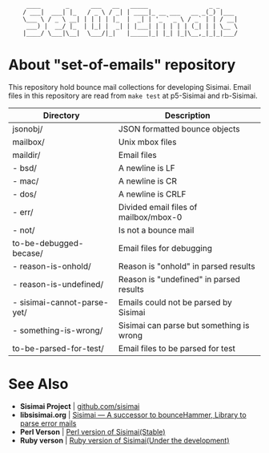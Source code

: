          ____       _      ___   __   _____                 _ _     
        / ___|  ___| |_   / _ \ / _| | ____|_ __ ___   __ _(_) |___ 
        \___ \ / _ \ __| | | | | |_  |  _| | '_ ` _ \ / _` | | / __|
         ___) |  __/ |_  | |_| |  _| | |___| | | | | | (_| | | \__ \
        |____/ \___|\__|  \___/|_|   |_____|_| |_| |_|\__,_|_|_|___/
                                                                    
About "set-of-emails" repository
================================
This repository hold bounce mail collections for developing Sisimai. Email files
in this repository are read from `make test` at p5-Sisimai and rb-Sisimai.


| Directory                     | Description                                  |
|-------------------------------|----------------------------------------------|
| jsonobj/                      | JSON formatted bounce objects                |
| mailbox/                      | Unix mbox files                              |
| maildir/                      | Email files                                  |
|  - bsd/                       | A newline is LF                              |
|  - mac/                       | A newline is CR                              |
|  - dos/                       | A newline is CRLF                            |
|  - err/                       | Divided email files of mailbox/mbox-0        |
|  - not/                       | Is not a bounce mail                         |
| to-be-debugged-becase/        | Email files for debugging                    |
|  - reason-is-onhold/          | Reason is "onhold" in parsed results         |
|  - reason-is-undefined/       | Reason is "undefined" in parsed results      |
|  - sisimai-cannot-parse-yet/  | Emails could not be parsed by Sisimai        |
|  - something-is-wrong/        | Sisimai can parse but something is wrong     |
| to-be-parsed-for-test/        | Email files to be parsed for test            |

See Also
========
* __Sisimai Project__ | [github.com/sisimai](https://github.com/sisimai)
* __libsisimai.org__ | [Sisimai — A successor to bounceHammer, Library to parse error mails](http://libsisimai.org/)
* __Perl Verson__ | [Perl version of Sisimai(Stable)](https://github.com/sisimai/p5-Sisimai)
* __Ruby verson__ | [Ruby version of Sisimai(Under the development)](https://github.com/sisimai/rb-Sisimai)

